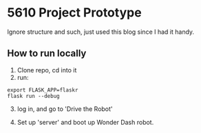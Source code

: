 # 5610 Project Prototype

Ignore structure and such, just used this blog since I had it handy. 





## How to run locally

1. Clone repo, cd into it
2. run: 

```
export FLASK_APP=flaskr
flask run --debug
```


3. log in, and go to 'Drive the Robot' 

4. Set up 'server' and boot up Wonder Dash robot. 

